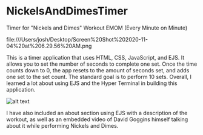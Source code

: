 # NickelsAndDimesTimer
Timer for "Nickels and Dimes" Workout EMOM (Every Minute on Minute)
 
file:///Users/josh/Desktop/Screen%20Shot%202020-11-04%20at%206.29.56%20AM.png 

This is a timer application that uses HTML, CSS, JavaScript, and EJS. It allows you to set the number of seconds to complete one set. Once the time counts down to 0, the app resets to the amount of seconds set, and adds one set to the set count. The standard goal is to perform 10 sets. Overall, I learned a lot about using EJS and the Hyper Terminal in building this application.

![alt text](http://url/to/file:///Users/josh/Desktop/Screen%20Shot%202020-11-04%20at%206.35.00%20AM.png)

I have also included an about section using EJS with a description of the workout, as well as an embedded video of David Goggins himself talking about it while performing Nickels and Dimes.
